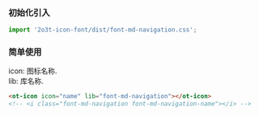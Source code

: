 
### 初始化引入

```js
import '2o3t-icon-font/dist/font-md-navigation.css';
```

### 简单使用

<ot-notice color="info">
icon: 图标名称.
<br>
lib: 库名称.
</ot-notice>

```html
<ot-icon icon="name" lib="font-md-navigation"></ot-icon>
<!-- <i class="font-md-navigation font-md-navigation-name"></i> -->
```
